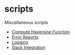# scripts
Miscellaneous scripts

* [Compute Haversine Function](computeHaversine.ipynb)
* [Error Reports](errorReports.ipynb)
* [Logging](logging.ipynb)
* [Slack Integration](slack_integration.ipynb)
